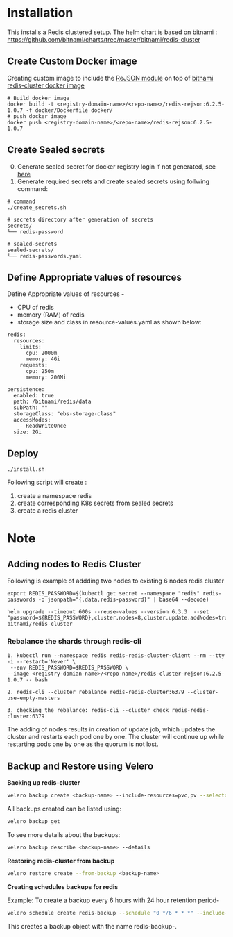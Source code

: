 # Installation
This installs a  Redis clustered setup.
The helm chart is based on bitnami : https://github.com/bitnami/charts/tree/master/bitnami/redis-cluster

## Create Custom Docker image
Creating custom image to include the [ReJSON module](https://github.com/RedisJSON/JRedisJSON) on top of [bitnami redis-cluster docker image](https://github.com/bitnami/bitnami-docker-redis-cluster)
```
# Build docker image
docker build -t <registry-domain-name>/<repo-name>/redis-rejson:6.2.5-1.0.7 -f docker/Dockerfile docker/
# push docker image
docker push <registry-domain-name>/<repo-name>/redis-rejson:6.2.5-1.0.7
```

## Create Sealed secrets
0. Generate sealed secret for docker registry login if not generated, see [here](../K8s-cluster/sealed-secrets/README.md) 
1. Generate required secrets and create sealed secrets using follwing command:
```
# command
./create_secrets.sh

# secrets directory after generation of secrets
secrets/
└── redis-password

# sealed-secrets
sealed-secrets/
└── redis-passwords.yaml

```

## Define Appropriate values of resources

Define Appropriate values of resources -
- CPU of redis
- memory (RAM) of redis
- storage size and class 
in resource-values.yaml as shown below:

```
redis:
  resources:
    limits:
      cpu: 2000m
      memory: 4Gi
    requests:
      cpu: 250m
      memory: 200Mi

persistence:
  enabled: true
  path: /bitnami/redis/data
  subPath: ""
  storageClass: "ebs-storage-class"
  accessModes:
    - ReadWriteOnce
  size: 2Gi

```

## Deploy

```
./install.sh 
```

Following script will create :
1. create a namespace redis
2. create corresponding K8s secrets from sealed secrets
3. create a redis cluster

# Note
## Adding nodes to Redis Cluster

Following is example of addding two nodes to existing 6 nodes redis cluster
```
export REDIS_PASSWORD=$(kubectl get secret --namespace "redis" redis-passwords -o jsonpath="{.data.redis-password}" | base64 --decode)

helm upgrade --timeout 600s --reuse-values --version 6.3.3  --set "password=${REDIS_PASSWORD},cluster.nodes=8,cluster.update.addNodes=true,cluster.update.currentNumberOfNodes=6" bitnami/redis-cluster
```
### Rebalance the shards through redis-cli 

```
1. kubectl run --namespace redis redis-redis-cluster-client --rm --tty -i --restart='Never' \
 --env REDIS_PASSWORD=$REDIS_PASSWORD \
--image <registry-domian-name>/<repo-name>/redis-cluster-rejson:6.2.5-1.0.7 -- bash

2. redis-cli --cluster rebalance redis-redis-cluster:6379 --cluster-use-empty-masters

3. checking the rebalance: redis-cli --cluster check redis-redis-cluster:6379

```
The adding of nodes results in creation of update job, which updates the cluster and restarts each pod one by one. The cluster will continue up while restarting pods one by one as the quorum is not lost.

## Backup and Restore using Velero
**Backing up redis-cluster**

```bash
velero backup create <backup-name> --include-resources=pvc,pv --selector app.kubernetes.io/name=redis-cluster
```

All backups created can be listed using:

```bash
velero backup get
```

To see more details about the backups:

```bash 
velero backup describe <backup-name> --details
```

**Restoring redis-cluster from backup**

```bash
velero restore create --from-backup <backup-name>
```

**Creating schedules backups for redis**

Example: To create a backup every 6 hours with 24 hour retention period-

```bash
velero schedule create redis-backup --schedule "0 */6 * * *" --include-resources=pvc,pv --selector app.kubernetes.io/name=redis-cluster --ttl 24h    
```

This creates a backup object with the name redis-backup-<TIMESTAMP>.

